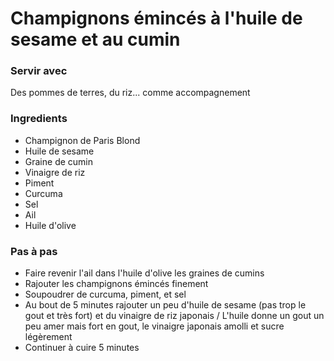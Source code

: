 # Champignons émincés à l'huile de sesame et au cumin



### Servir avec

Des pommes de terres, du riz... comme accompagnement

### Ingredients

* Champignon de Paris Blond
* Huile de sesame 
* Graine de cumin
* Vinaigre de riz
* Piment
* Curcuma 
* Sel 
* Ail 
* Huile d'olive

### Pas à pas

* Faire revenir l'ail dans l'huile d'olive les graines de cumins
* Rajouter les champignons émincés finement 
* Soupoudrer de curcuma, piment, et sel
* Au bout de 5 minutes rajouter un peu d'huile  de sesame \(pas trop le gout et très fort\) et du vinaigre de riz japonais / L'huile donne un gout un peu amer mais fort en gout, le vinaigre japonais amolli et sucre légèrement 
* Continuer à cuire 5 minutes

